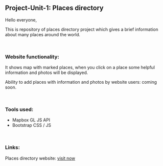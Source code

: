 <h2>Project-Unit-1: Places directory</h2>
<p>Hello everyone,</p>
<p>  This is repository of places directory project which gives a brief information about many places around the world.</p>
<br>
<h3>Website functionality:</h3>

<p>  It shows map with marked places, when you click on a place some helpful information and photos will be displayed.</p>

<p>  Ability to add places with information and photos by website users: coming soon.<p>
<br>
<h3>Tools used:</h3>
    <ul>
    <li>Mapbox GL JS API</li>
    <li>Bootstrap CSS / JS</li>
    </ul>
<br>
<h3>Links:</h3>

<p>Places directory website: <a href="https://ashraf-tq.github.io/places_directory/">visit now</a></p>
